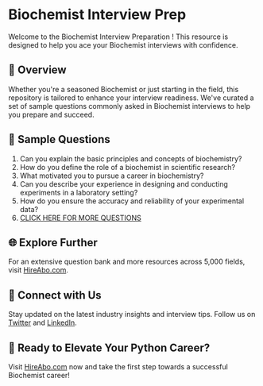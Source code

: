 # Biochemist Interview Prep

Welcome to the Biochemist Interview Preparation ! This resource is designed to help you ace your Biochemist interviews with confidence.

## 🚀 Overview

Whether you're a seasoned Biochemist or just starting in the field, this repository is tailored to enhance your interview readiness. We've curated a set of sample questions commonly asked in Biochemist interviews to help you prepare and succeed.

## 📝 Sample Questions

1. Can you explain the basic principles and concepts of biochemistry?
2. How do you define the role of a biochemist in scientific research?
3. What motivated you to pursue a career in biochemistry?
4. Can you describe your experience in designing and conducting experiments in a laboratory setting?
5. How do you ensure the accuracy and reliability of your experimental data?
6. [CLICK HERE FOR MORE QUESTIONS](https://hireabo.com/job/5_2_12/Biochemist)

## 🌐 Explore Further

For an extensive question bank and more resources across 5,000 fields, visit [HireAbo.com](https://www.hireabo.com).

## 📱 Connect with Us

Stay updated on the latest industry insights and interview tips. Follow us on [Twitter](https://twitter.com/hireabo) and [LinkedIn](https://www.linkedin.com/in/hire-abo-3609972a8/).

## 🚀 Ready to Elevate Your Python Career?

Visit [HireAbo.com](https://www.hireabo.com) now and take the first step towards a successful Biochemist career!